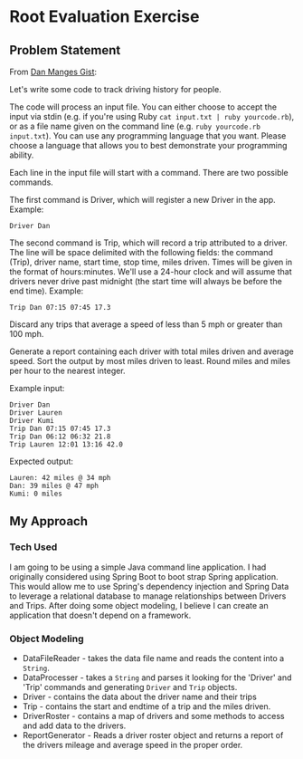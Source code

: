 # Root Evaluation Exercise
## Problem Statement
From [Dan Manges Gist](https://gist.github.com/dan-manges/1e1854d0704cb9132b74):

Let's write some code to track driving history for people.

The code will process an input file. You can either choose to accept the input via stdin (e.g. if you're using Ruby `cat input.txt | ruby yourcode.rb`), or as a file name given on the command line (e.g. `ruby yourcode.rb input.txt`). You can use any programming language that you want. Please choose a language that allows you to best demonstrate your programming ability.

Each line in the input file will start with a command. There are two possible commands.

The first command is Driver, which will register a new Driver in the app. Example:

`Driver Dan`

The second command is Trip, which will record a trip attributed to a driver. The line will be space delimited with the following fields: the command (Trip), driver name, start time, stop time, miles driven. Times will be given in the format of hours:minutes. We'll use a 24-hour clock and will assume that drivers never drive past midnight (the start time will always be before the end time). Example:

`Trip Dan 07:15 07:45 17.3`

Discard any trips that average a speed of less than 5 mph or greater than 100 mph.

Generate a report containing each driver with total miles driven and average speed. Sort the output by most miles driven to least. Round miles and miles per hour to the nearest integer.

Example input:

```
Driver Dan
Driver Lauren
Driver Kumi
Trip Dan 07:15 07:45 17.3
Trip Dan 06:12 06:32 21.8
Trip Lauren 12:01 13:16 42.0
```

Expected output:

```
Lauren: 42 miles @ 34 mph
Dan: 39 miles @ 47 mph
Kumi: 0 miles
```

## My Approach
### Tech Used
I am going to be using a simple Java command line application. 
I had originally considered using Spring Boot to boot strap Spring application. 
This would allow me to use Spring's dependency injection and Spring Data to leverage a relational database to manage relationships between Drivers and Trips.
After doing some object modeling, I believe I can create an application that doesn't depend on a framework.
### Object Modeling
- DataFileReader - takes the data file name and reads the content into a `String`.
- DataProcesser - takes a `String` and parses it looking for the 'Driver' and 'Trip' commands and generating `Driver` and `Trip` objects.
- Driver - contains the data about the driver name and their trips
- Trip - contains the start and endtime of a trip and the miles driven.
- DriverRoster - contains a map of drivers and some methods to access and add data to the drivers.
- ReportGenerator - Reads a driver roster object and returns a report of the drivers mileage and average speed in the proper order.
